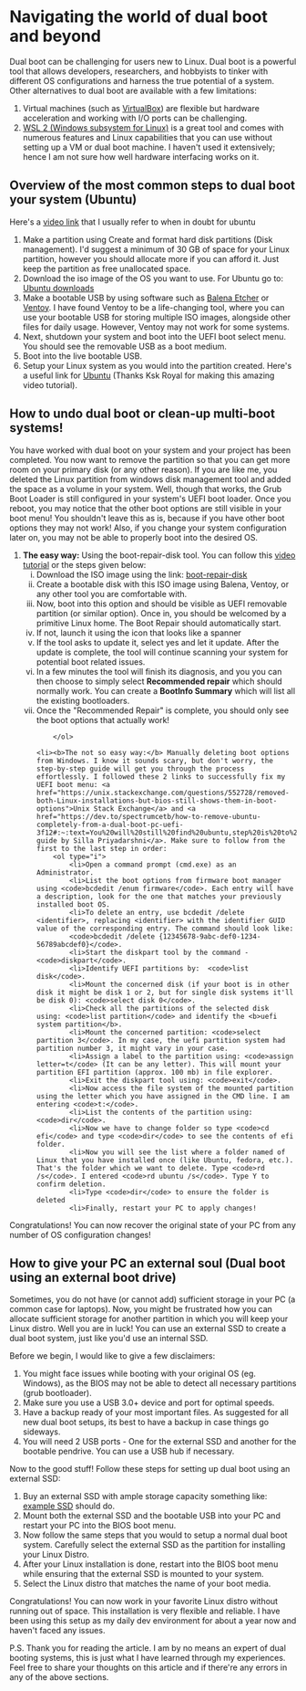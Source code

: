 <h1>Navigating the world of dual boot and beyond</h1>
<p>Dual boot can be challenging for users new to Linux. Dual boot is a powerful tool that allows developers, researchers, and hobbyists to tinker with different OS configurations and harness the true potential of a system. Other alternatives to dual boot are available with a few limitations:</p>

<ol>
    <li>Virtual machines (such as <a href="https://www.virtualbox.org/">VirtualBox</a>) are flexible but hardware acceleration and working with I/O ports can be challenging.
    <li><a href="https://learn.microsoft.com/en-us/windows/wsl/">WSL 2 (Windows subsystem for Linux)</a> is a great tool and comes with numerous features and Linux capabilities that you can use without setting up a VM or dual boot machine. I haven't used it extensively; hence I am not sure how well hardware interfacing works on it.
</ol>

<h2>Overview of the most common steps to dual boot your system (Ubuntu)</h2>

<p>Here's a <a href="https://www.youtube.com/watch?v=-iSAyiicyQY">video link</a> that I usually refer to when in doubt for ubuntu</p>

<ol>
    <li>Make a partition using Create and format hard disk partitions (Disk management). I'd suggest a minimum of 30 GB of space for your Linux partition, however you should allocate more if you can afford it. Just keep the partition as free unallocated space.
    <li>Download the iso image of the OS you want to use. For Ubuntu go to: <a href="https://ubuntu.com/download/desktop">Ubuntu downloads</a>
    <li>Make a bootable USB by using software such as <a href="https://etcher.balena.io/">Balena Etcher</a> or <a href="https://www.ventoy.net/en/index.html">Ventoy</a>. I have found Ventoy to be a life-changing tool, where you can use your bootable USB for storing multiple ISO images, alongside other files for daily usage. However, Ventoy may not work for some systems.
    <li>Next, shutdown your system and boot into the UEFI boot select menu. You should see the removable USB as a boot medium.
    <li>Boot into the live bootable USB.
    <li>Setup your Linux system as you would into the partition created. Here's a useful link for <a href="https://www.youtube.com/watch?v=-iSAyiicyQY">Ubuntu</a> (Thanks Ksk Royal for making this amazing video tutorial).
</ol>

<h2>How to undo dual boot or clean-up multi-boot systems!</h2>

<p>You have worked with dual boot on your system and your project has been completed. You now want to remove the partition so that you can get more room on your primary disk (or any other reason). If you are like me, you deleted the Linux partition from windows disk management tool and added the space as a volume in your system. Well, though that works, the Grub Boot Loader is still configured in your system's UEFI boot loader. Once you reboot, you may notice that the other boot options are still visible in your boot menu! You shouldn't leave this as is, because if you have other boot options they may not work! Also, if you change your system configuration later on, you may not be able to properly boot into the desired OS.</p>

<ol>
    <li><b>The easy way:</b> Using the boot-repair-disk tool. You can follow this <a href="https://youtu.be/oLJczJBjhj0?si=9_K5uyrKA9Nn-ib4">video tutorial</a> or the steps given below:
        <ol type="i">
            <li>Download the ISO image using the link: <a href="https://sourceforge.net/projects/boot-repair-cd/">boot-repair-disk</a>
            <li>Create a bootable disk with this ISO image using Balena, Ventoy, or any other tool you are comfortable with.
            <li>Now, boot into this option and should be visible as UEFI removable partition (or similar option). Once in, you should be welcomed by a primitive Linux home. The Boot Repair should automatically start.
            <li>If not, launch it using the icon that looks like a spanner
            <li>If the tool asks to update it, select yes and let it update. After the update is complete, the tool will continue scanning your system for potential boot related issues.
            <li>In a few minutes the tool will finish its diagnosis, and you you can then choose to simply select <b>Recommended repair</b> which should normally work. You can create a <b>BootInfo Summary</b> which will list all the existing bootloaders.
            <li>Once the "Recommended Repair" is complete, you should only see the boot options that actually work!
            
        </ol>
    
    <li><b>The not so easy way:</b> Manually deleting boot options from Windows. I know it sounds scary, but don't worry, the step-by-step guide will get you through the process effortlessly. I followed these 2 links to successfully fix my UEFI boot menu: <a href="https://unix.stackexchange.com/questions/552728/removed-both-Linux-installations-but-bios-still-shows-them-in-boot-options">Unix Stack Exchange</a> and <a href="https://dev.to/spectrumcetb/how-to-remove-ubuntu-completely-from-a-dual-boot-pc-uefi-3f12#:~:text=You%20will%20still%20find%20ubuntu,step%20is%20to%20remove%20it">Dev guide by Silla Priyadarshni</a>. Make sure to follow from the first to the last step in order:
        <ol type="i">
            <li>Open a command prompt (cmd.exe) as an Administrator.
            <li>List the boot options from firmware boot manager using <code>bcdedit /enum firmware</code>. Each entry will have a description, look for the one that matches your previously installed boot OS.
            <li>To delete an entry, use bcdedit /delete <identifier>, replacing <identifier> with the identifier GUID value of the corresponding entry. The command should look like:
            <code>bcdedit /delete {12345678-9abc-def0-1234-56789abcdef0}</code>.
            <li>Start the diskpart tool by the command - <code>diskpart</code>.
            <li>Identify UEFI partitions by:  <code>list disk</code>.
            <li>Mount the concerned disk (if your boot is in other disk it might be disk 1 or 2, but for single disk systems it'll be disk 0): <code>select disk 0</code>. 
            <li>Check all the partitions of the selected disk using: <code>list partition</code> and identify the <b>uefi system partition</b>.
            <li>Mount the concerned partition: <code>select partition 3</code>. In my case, the uefi partition system had partition number 3, it might vary in your case.
            <li>Assign a label to the partition using: <code>assign letter=t</code> (It can be any letter). This will mount your partition EFI partition (approx. 100 mb) in file explorer.
            <li>Exit the diskpart tool using: <code>exit</code>.
            <li>Now access the file system of the mounted partition using the letter which you have assigned in the CMD line. I am entering <code>t:</code>.
            <li>List the contents of the partition using: <code>dir</code>.
            <li>Now we have to change folder so type <code>cd efi</code> and type <code>dir</code> to see the contents of efi folder.
            <li>Now you will see the list where a folder named of Linux that you have installed once (like Ubuntu, fedora, etc.). That's the folder which we want to delete. Type <code>rd /s</code>. I entered <code>rd ubuntu /s</code>. Type Y to confirm deletion.
            <li>Type <code>dir</code> to ensure the folder is deleted
            <li>Finally, restart your PC to apply changes! 
            
</ol>
</ol>

<p>Congratulations! You can now recover the original state of your PC from any number of OS configuration changes!</p>

<h2>How to give your PC an external soul (Dual boot using an external boot drive)</h2>

<p>Sometimes, you do not have (or cannot add) sufficient storage in your PC (a common case for laptops). Now, you might be frustrated how you can allocate sufficient storage for another partition in which you will keep your Linux distro. Well you are in luck! You can use an external SSD to create a dual boot system, just like you'd use an internal SSD. </p>

<p>Before we begin, I would like to give a few disclaimers:</p>

<ol>
    <li>You might face issues while booting with your original OS (eg. Windows), as the BIOS may not be able to detect all necessary partitions (grub bootloader).
    <li>Make sure you use a USB 3.0+ device and port for optimal speeds.
    <li>Have a backup ready of your most important files. As suggested for all new dual boot setups, its best to have a backup in case things go sideways.
    <li>You will need 2 USB ports - One for the external SSD and another for the bootable pendrive. You can use a USB hub if necessary.
</ol>

<p>Now to the good stuff! Follow these steps for setting up dual boot using an external SSD:</p>

<ol>
    <li>Buy an external SSD with ample storage capacity something like: <a href="https://a.co/d/dfzWilH">example SSD</a> should do.
    <li>Mount both the external SSD and the bootable USB into your PC and restart your PC into the BIOS boot menu.
    <li>Now follow the same steps that you would to setup a normal dual boot system. Carefully select the external SSD as the partition for installing your Linux Distro.
    <li>After your Linux installation is done, restart into the BIOS boot menu while ensuring that the external SSD is mounted to your system.
    <li>Select the Linux distro that matches the name of your boot media.
</ol>

<p>Congratulations! You can now work in your favorite Linux distro without running out of space. 
This installation is very flexible and reliable. I have been using this setup as my daily dev environment for about a year now and haven't faced any issues.</p>

<p>P.S. Thank you for reading the article. I am by no means an expert of dual booting systems, this is just what I have learned through my experiences. Feel free to share your thoughts on this article and if there're any errors in any of the above sections.</p>